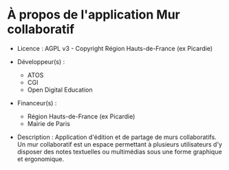 # À propos de l'application Mur collaboratif

- Licence : AGPL v3 - Copyright Région Hauts-de-France (ex Picardie)

- Développeur(s) :

  - ATOS
  - CGI
  - Open Digital Education

- Financeur(s) :

  - Région Hauts-de-France (ex Picardie)
  - Mairie de Paris

- Description : Application d'édition et de partage de murs collaboratifs. Un mur collaboratif est un espace permettant à plusieurs utilisateurs d'y disposer des notes textuelles ou multimédias sous une forme graphique et ergonomique.
